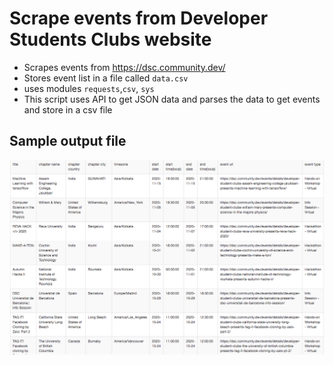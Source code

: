 # Scrape events from Developer Students Clubs website
- Scrapes events from https://dsc.community.dev/
- Stores event list in a file called `data.csv`
- uses modules `requests`,`csv`, `sys`
- This script uses API to get JSON data and parses the data to get events and store in a csv file

## Sample output file
![Sample Output](Sample_output.png)